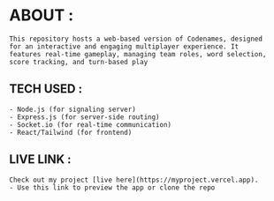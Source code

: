 # ABOUT :

    This repository hosts a web-based version of Codenames, designed 
    for an interactive and engaging multiplayer experience. It
    features real-time gameplay, managing team roles, word selection, 
    score tracking, and turn-based play 

## TECH USED :
    - Node.js (for signaling server)
    - Express.js (for server-side routing)
    - Socket.io (for real-time communication)
    - React/Tailwind (for frontend)
<!-- so i used ABAC damn -->

## LIVE LINK :
    Check out my project [live here](https://myproject.vercel.app).
    - Use this link to preview the app or clone the repo 
